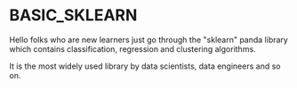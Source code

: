 # BASIC_SKLEARN

Hello folks who are new learners just go through the "sklearn" panda library which contains classification, regression and clustering algorithms.  

It is the most widely used library by data scientists, data engineers and so on.
